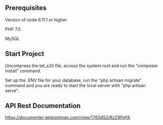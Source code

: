 ## Prerequisites
Version of node 6.11.1 or higher

PHP 7.0

MySQL

## Start Project
Uncompress the tet_s2it file, access the system root and run the "composer install" command.

Set up the .ENV file for your database, run the "php artisan migrate" command and you are ready to start the local server with "php artisan serve".

## API Rest Documentation
https://documenter.getpostman.com/view/1763452/RzZ9FeYA